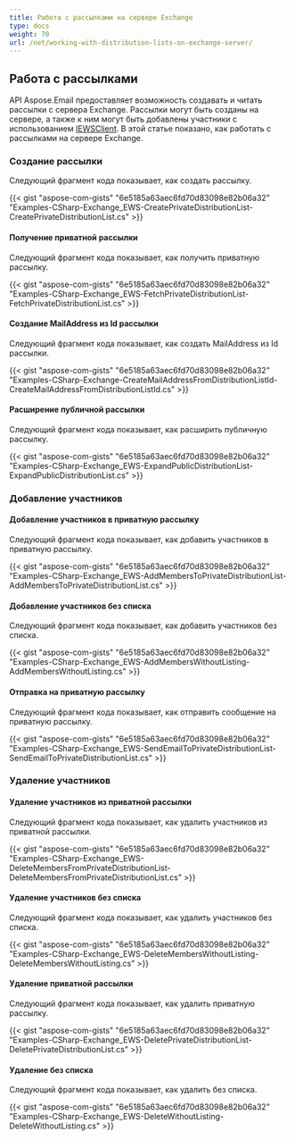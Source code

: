 ```yaml
---
title: Работа с рассылками на сервере Exchange
type: docs
weight: 70
url: /net/working-with-distribution-lists-on-exchange-server/
---
```



## **Работа с рассылками**

API Aspose.Email предоставляет возможность создавать и читать рассылки с сервера Exchange. Рассылки могут быть созданы на сервере, а также к ним могут быть добавлены участники с использованием [IEWSClient](https://reference.aspose.com/email/net/aspose.email.clients.exchange.webservice/iewsclient/). В этой статье показано, как работать с рассылками на сервере Exchange.

### **Создание рассылки**

Следующий фрагмент кода показывает, как создать рассылку.

{{< gist "aspose-com-gists" "6e5185a63aec6fd70d83098e82b06a32" "Examples-CSharp-Exchange_EWS-CreatePrivateDistributionList-CreatePrivateDistributionList.cs" >}}

#### **Получение приватной рассылки**

Следующий фрагмент кода показывает, как получить приватную рассылку.

{{< gist "aspose-com-gists" "6e5185a63aec6fd70d83098e82b06a32" "Examples-CSharp-Exchange_EWS-FetchPrivateDistributionList-FetchPrivateDistributionList.cs" >}}

#### **Создание MailAddress из Id рассылки**

Следующий фрагмент кода показывает, как создать MailAddress из Id рассылки.

{{< gist "aspose-com-gists" "6e5185a63aec6fd70d83098e82b06a32" "Examples-CSharp-Exchange-CreateMailAddressFromDistributionListId-CreateMailAddressFromDistributionListId.cs" >}}

#### **Расширение публичной рассылки**

Следующий фрагмент кода показывает, как расширить публичную рассылку.

{{< gist "aspose-com-gists" "6e5185a63aec6fd70d83098e82b06a32" "Examples-CSharp-Exchange_EWS-ExpandPublicDistributionList-ExpandPublicDistributionList.cs" >}}

### **Добавление участников**

#### **Добавление участников в приватную рассылку**

Следующий фрагмент кода показывает, как добавить участников в приватную рассылку.

{{< gist "aspose-com-gists" "6e5185a63aec6fd70d83098e82b06a32" "Examples-CSharp-Exchange_EWS-AddMembersToPrivateDistributionList-AddMembersToPrivateDistributionList.cs" >}}

#### **Добавление участников без списка**

Следующий фрагмент кода показывает, как добавить участников без списка.

{{< gist "aspose-com-gists" "6e5185a63aec6fd70d83098e82b06a32" "Examples-CSharp-Exchange_EWS-AddMembersWithoutListing-AddMembersWithoutListing.cs" >}}

#### **Отправка на приватную рассылку**

Следующий фрагмент кода показывает, как отправить сообщение на приватную рассылку.

{{< gist "aspose-com-gists" "6e5185a63aec6fd70d83098e82b06a32" "Examples-CSharp-Exchange_EWS-SendEmailToPrivateDistributionList-SendEmailToPrivateDistributionList.cs" >}}

### **Удаление участников**

#### **Удаление участников из приватной рассылки**

Следующий фрагмент кода показывает, как удалить участников из приватной рассылки.

{{< gist "aspose-com-gists" "6e5185a63aec6fd70d83098e82b06a32" "Examples-CSharp-Exchange_EWS-DeleteMembersFromPrivateDistributionList-DeleteMembersFromPrivateDistributionList.cs" >}}

#### **Удаление участников без списка**

Следующий фрагмент кода показывает, как удалить участников без списка.

{{< gist "aspose-com-gists" "6e5185a63aec6fd70d83098e82b06a32" "Examples-CSharp-Exchange_EWS-DeleteMembersWithoutListing-DeleteMembersWithoutListing.cs" >}}

#### **Удаление приватной рассылки**

Следующий фрагмент кода показывает, как удалить приватную рассылку.

{{< gist "aspose-com-gists" "6e5185a63aec6fd70d83098e82b06a32" "Examples-CSharp-Exchange_EWS-DeletePrivateDistributionList-DeletePrivateDistributionList.cs" >}}

#### **Удаление без списка**

Следующий фрагмент кода показывает, как удалить без списка.

{{< gist "aspose-com-gists" "6e5185a63aec6fd70d83098e82b06a32" "Examples-CSharp-Exchange_EWS-DeleteWithoutListing-DeleteWithoutListing.cs" >}}